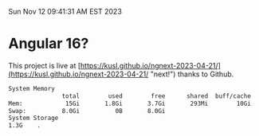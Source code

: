 Sun Nov 12 09:41:31 AM EST 2023

# Angular 16?


This project is live at [https://kusl.github.io/ngnext-2023-04-21/](https://kusl.github.io/ngnext-2023-04-21/ "next!") thanks to Github.

```bash
System Memory
               total        used        free      shared  buff/cache   available
Mem:            15Gi       1.8Gi       3.7Gi       293Mi        10Gi        13Gi
Swap:          8.0Gi          0B       8.0Gi
System Storage
1.3G	.
